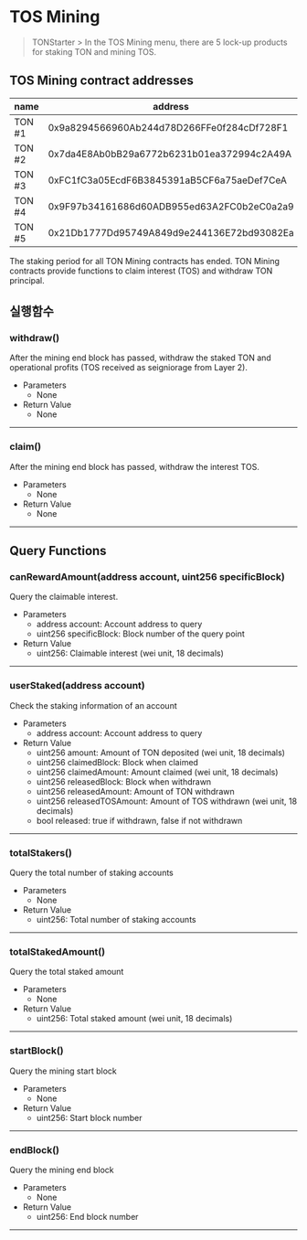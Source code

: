 # TOS Mining
> TONStarter > In the TOS Mining menu, there are 5 lock-up products for staking TON and mining TOS.
## TOS Mining contract addresses

| name | address | etherscan|
| -------- | -------- | -------- |
| TON #1     | 0x9a8294566960Ab244d78D266FFe0f284cDf728F1     | [link](https://etherscan.io/address/0x9a8294566960Ab244d78D266FFe0f284cDf728F1#readProxyContract)     |
| TON #2     | 0x7da4E8Ab0bB29a6772b6231b01ea372994c2A49A     | [link](https://etherscan.io/address/0x7da4e8ab0bb29a6772b6231b01ea372994c2a49a#readProxyContract)       |
| TON #3     | 0xFC1fC3a05EcdF6B3845391aB5CF6a75aeDef7CeA     | [link](https://etherscan.io/address/0xfc1fc3a05ecdf6b3845391ab5cf6a75aedef7cea#readProxyContract)       |
| TON #4     | 0x9F97b34161686d60ADB955ed63A2FC0b2eC0a2a9     | [link](https://etherscan.io/address/0x9f97b34161686d60adb955ed63a2fc0b2ec0a2a9#readProxyContract)       |
| TON #5     | 0x21Db1777Dd95749A849d9e244136E72bd93082Ea     | [link](https://etherscan.io/address/0x21Db1777Dd95749A849d9e244136E72bd93082Ea#readProxyContract)       |


The staking period for all TON Mining contracts has ended. TON Mining contracts provide functions to claim interest (TOS) and withdraw TON principal.



## 실행함수

### withdraw()
After the mining end block has passed, withdraw the staked TON and operational profits (TOS received as seigniorage from Layer 2).

- Parameters
    - None
- Return Value
    - None

***

### claim() 

After the mining end block has passed, withdraw the interest TOS.

- Parameters
    - None
- Return Value
    - None
***



## Query Functions

### canRewardAmount(address account, uint256 specificBlock) 

Query the claimable interest.

- Parameters
    - address account: Account address to query
    - uint256 specificBlock: Block number of the query point
- Return Value
    - uint256: Claimable interest (wei unit, 18 decimals)

***

### userStaked(address account) 

Check the staking information of an account

- Parameters
    - address account: Account address to query
- Return Value
    - uint256 amount: Amount of TON deposited (wei unit, 18 decimals)
    - uint256 claimedBlock: Block when claimed
    - uint256 claimedAmount: Amount claimed (wei unit, 18 decimals)
    - uint256 releasedBlock: Block when withdrawn
    - uint256 releasedAmount: Amount of TON withdrawn
    - uint256 releasedTOSAmount: Amount of TOS withdrawn (wei unit, 18 decimals)
    - bool released: true if withdrawn, false if not withdrawn

***

### totalStakers()  
Query the total number of staking accounts

- Parameters
    - None
- Return Value
    - uint256: Total number of staking accounts
***

### totalStakedAmount()

Query the total staked amount

- Parameters
    - None
- Return Value
    - uint256: Total staked amount (wei unit, 18 decimals)

***

### startBlock()

Query the mining start block

- Parameters
    - None
- Return Value
    - uint256: Start block number

***

### endBlock()

Query the mining end block

- Parameters
    - None
- Return Value
    - uint256: End block number

***

